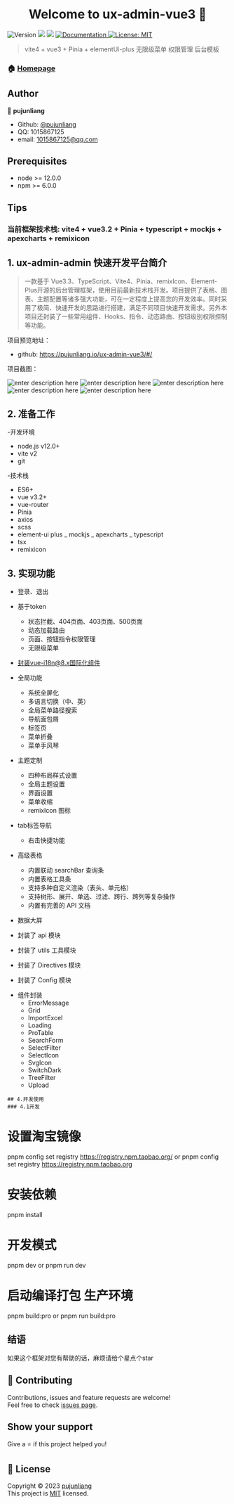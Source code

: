 <h1 align="center">Welcome to ux-admin-vue3 👋</h1>
<p>
  <img alt="Version" src="https://img.shields.io/badge/version-1.0.0-blue.svg?cacheSeconds=2592000" />
  <img src="https://img.shields.io/badge/node-%3E%3D%2012.0.0-blue.svg" />
  <img src="https://img.shields.io/badge/npm-%3E%3D%206.0.0-blue.svg" />
  <a href="https://github.com/pujunliang/ux-admin-vue3/master/README.md">
    <img alt="Documentation" src="https://img.shields.io/badge/documentation-yes-brightgreen.svg" target="_blank" />
  </a>
  <a href="https://github.com/pujunliang/ux-admin-vue3/master/LICENSE">
    <img alt="License: MIT" src="https://img.shields.io/badge/License-MIT-yellow.svg" target="_blank" />
  </a>
</p>

> vite4 + vue3 + Pinia + elementUi-plus 无限级菜单 权限管理 后台模板

### 🏠 [Homepage](https://pujunliang.github.io/ux-admin-vue3/#/index)

## Author

👤 **pujunliang**

-   Github: [@pujunliang](https://github.com/pujunliang)
-   QQ: 1015867125
-   email: 1015867125@qq.com

## Prerequisites

-   node >= 12.0.0
-   npm >= 6.0.0

## Tips

### 当前框架技术栈: vite4 + vue3.2 + Pinia + typescript + mockjs + apexcharts + remixicon

## 1. ux-admin-admin 快速开发平台简介

> 一款基于 Vue3.3、TypeScript、Vite4、Pinia、remixIcon、Element-Plus开源的后台管理框架，使用目前最新技术栈开发。项目提供了表格、图表、主题配置等诸多强大功能，可在一定程度上提高您的开发效率。同时采用了极简、快速开发的思路进行搭建，满足不同项目快速开发需求。另外本项目还封装了一些常用组件、Hooks、指令、动态路由、按钮级别权限控制等功能。

项目预览地址：

-   github: https://pujunliang.io/ux-admin-vue3/#/

项目截图：

![enter description here](https://pujunliang.io/ux-admin-vue3/img_readme/首页-UxAdmin.png)
![enter description here](https://pujunliang.io/ux-admin-vue3/img_readme/数据大屏-UxAdmin.png)
![enter description here](https://pujunliang.io/ux-admin-vue3/img_readme/使用ProTable-UxAdmin.png)
![enter description here](https://pujunliang.io/ux-admin-vue3/img_readme/SelectFilter-UxAdmin.png)
![enter description here](https://pujunliang.io/ux-admin-vue3/img_readme/关于项目-UxAdmin.png)

## 2. 准备工作

-开发环境

-   node.js v12.0+
-   vite v2
-   git

-技术栈

-   ES6+
-   vue v3.2+
-   vue-router
-   Pinia
-   axios
-   scss
-   element-ui plus
    _ mockjs
    _ apexcharts
    \_ typescript
-   tsx
-   remixicon

## 3. 实现功能

-   登录、退出

*   基于token

    -   状态拦截、404页面、403页面、500页面
    -   动态加载路由
    -   页面、按钮指令权限管理
    -   无限级菜单

-   封装vue-i18n@8.x国际化组件

*   全局功能

    -   系统全屏化
    -   多语言切换（中、英）
    -   全局菜单路径搜索
    -   导航面包屑
    -   标签页
    -   菜单折叠
    -   菜单手风琴

*   主题定制

    -   四种布局样式设置
    -   全局主题设置
    -   界面设置
    -   菜单收缩
    -   remixIcon 图标

*   tab标签导航

    -   右击快捷功能

*   高级表格
    -   内置联动 searchBar 查询条
    -   内置表格工具条
    -   支持多种自定义渲染（表头、单元格）
    -   支持树形、展开、单选、过滤、跨行、跨列等复杂操作
    -   内置有完善的 API 文档

-   数据大屏

-   封装了 api 模块
-   封装了 utils 工具模块
-   封装了 Directives 模块
-   封装了 Config 模块

*   组件封装
    -   ErrorMessage
    -   Grid
    -   ImportExcel
    -   Loading
    -   ProTable
    -   SearchForm
    -   SelectFilter
    -   SelectIcon
    -   SvgIcon
    -   SwitchDark
    -   TreeFilter
    -   Upload

```
## 4.开发使用
### 4.1开发
```

# 设置淘宝镜像

pnpm config set registry https://registry.npm.taobao.org/
or
pnpm config set registry https://registry.npm.taobao.org

# 安装依赖

pnpm install

# 开发模式

pnpm dev
or
pnpm run dev

# 启动编译打包 生产环境

pnpm build:pro
or
pnpm run build:pro

## 结语

如果这个框架对您有帮助的话，麻烦请给个星点个star

## 🤝 Contributing

Contributions, issues and feature requests are welcome!<br />Feel free to check [issues page](https://github.com/pujunliang/ux-admin-vue3/issues).

## Show your support

Give a ⭐️ if this project helped you!

## 📝 License

Copyright © 2023 [pujunliang](https://github.com/pujunliang) <br/>
This project is [MIT](https://github.com/pujunliang/ux-admin-vue3/master/LICENSE) licensed.
